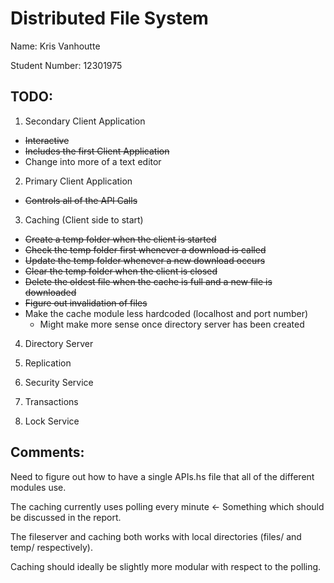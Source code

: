 # Distributed File System

Name: Kris Vanhoutte

Student Number: 12301975

## TODO:

1. Secondary Client Application

- ~~Interactive~~
- ~~Includes the first Client Application~~
- Change into more of a text editor

2. Primary Client Application

- ~~Controls all of the API Calls~~

3. Caching (Client side to start)

- ~~Create a temp folder when the client is started~~
- ~~Check the temp folder first whenever a download is called~~
- ~~Update the temp folder whenever a new download occurs~~
- ~~Clear the temp folder when the client is closed~~
- ~~Delete the oldest file when the cache is full and a new file is downloaded~~
- ~~Figure out invalidation of files~~
- Make the cache module less hardcoded (localhost and port number)
  * Might make more sense once directory server has been created

4. Directory Server

5. Replication

6. Security Service

7. Transactions

8. Lock Service

## Comments:

Need to figure out how to have a single APIs.hs file that all of the different modules use.

The caching currently uses polling every minute <- Something which should be discussed in the report.

The fileserver and caching both works with local directories (files/ and temp/ respectively).

Caching should ideally be slightly more modular with respect to the polling.

